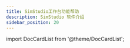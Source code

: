 ```yaml
---
title: SimStudio工作台功能帮助
description: SimStudio 软件介绍
sidebar_position: 20
---
```



import DocCardList from '@theme/DocCardList';

<DocCardList />
